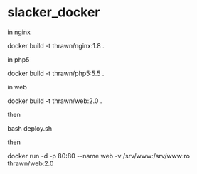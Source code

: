 # slacker_docker



in nginx

docker build -t thrawn/nginx:1.8 .

in php5

docker build -t thrawn/php5:5.5 .

in web

docker build -t thrawn/web:2.0 .


then

bash deploy.sh

then

docker run -d -p 80:80 --name web -v /srv/www:/srv/www:ro thrawn/web:2.0
